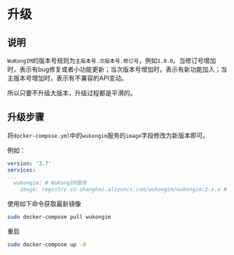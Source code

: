
# 升级

## 说明

`WuKongIM`的版本号规则为`主版本号.次版本号.修订号`，例如`1.0.0`。当修订号增加时，表示有bug修复或者小功能更新；当次版本号增加时，表示有新功能加入；当主版本号增加时，表示有不兼容的API变动。

所以只要不升级大版本，升级过程都是平滑的。

## 升级步骤

将`docker-compose.yml`中的`wukongim`服务的`image`字段修改为新版本即可。

例如：

```yaml
version: '3.7'
services:
...
  wukongim: # WuKongIM服务
    image: registry.cn-shanghai.aliyuncs.com/wukongim/wukongim:2.x.x # 新版本号

```

使用如下命令获取最新镜像

```bash
sudo docker-compose pull wukongim
```

重启

```bash
sudo docker-compose up -d
```